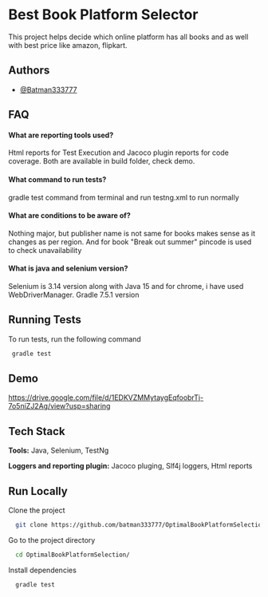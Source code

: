 
# Best Book Platform Selector

This project helps decide which online platform has all books and as well with best price like amazon, flipkart.



## Authors

- [@Batman333777](https://github.com/batman333777)


## FAQ

#### What are reporting tools used?

Html reports for Test Execution and Jacoco plugin reports for code coverage. Both are available in build folder, check demo.

#### What command to run tests?

gradle test command from terminal and run testng.xml to run normally

#### What are conditions to be aware of?

Nothing major, but publisher name is not same for books makes sense as it changes as per region. And for book "Break out summer" pincode is used to check unavailability

#### What is java and selenium version?

Selenium is 3.14 version along with Java 15 and for chrome, i have used WebDriverManager. Gradle 7.5.1 version





## Running Tests

To run tests, run the following command

```bash
 gradle test
```




## Demo

https://drive.google.com/file/d/1EDKVZMMytaygEqfoobrTj-7o5niZJ2Ag/view?usp=sharing


## Tech Stack

**Tools:** Java, Selenium, TestNg

**Loggers and reporting plugin:** Jacoco pluging, Slf4j loggers, Html reports



## Run Locally

Clone the project

```bash
  git clone https://github.com/batman333777/OptimalBookPlatformSelection.git
```

Go to the project directory

```bash
  cd OptimalBookPlatformSelection/
```

Install dependencies

```bash
  gradle test
```

